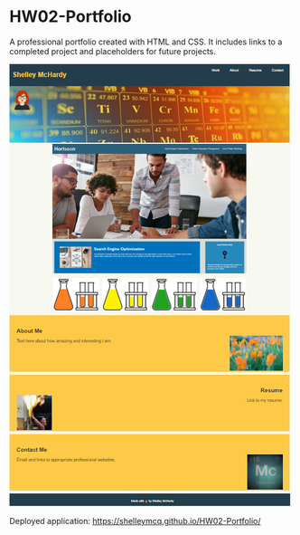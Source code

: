 # HW02-Portfolio

A professional portfolio created with HTML and CSS. It includes links to a completed project and placeholders for future projects.

![screenshot of app](./assets/images/deployed-portfolio.png)

Deployed application:
https://shelleymcq.github.io/HW02-Portfolio/